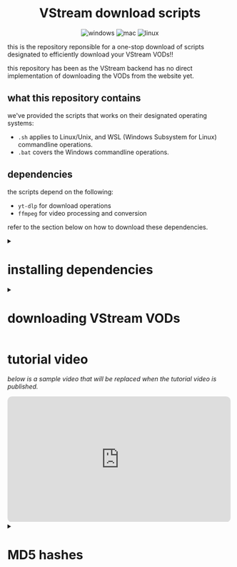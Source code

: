 <span style="text-align: center;">

<h1>VStream download scripts</h1>

![windows](https://img.shields.io/badge/tentative_on_Windows-9747ff?logo=windows&logoColor=fff)
![mac](https://img.shields.io/badge/tentative_on_Mac-f31f1f?logo=apple&logoColor=fff)
![linux](https://img.shields.io/badge/works_on_Linux%2FWSL-1476ff?logo=linux&logoColor=fff)

</span>

this is the repository reponsible for a one-stop download of scripts designated to efficiently download your VStream VODs!!

this repository has been as the VStream backend has no direct implementation of downloading the VODs from the website yet.

## what this repository contains

we've provided the scripts that works on their designated operating systems:

- `.sh` applies to Linux/Unix, and WSL (Windows Subsystem for Linux) commandline operations.
- `.bat` covers the Windows commandline operations.

## dependencies

the scripts depend on the following:

- `yt-dlp` for download operations
- `ffmpeg` for video processing and conversion

refer to the section below on how to download these dependencies.

<details>

<summary><h1>installing dependencies</h1></summary>

installing these dependencies require that you know which operating system you're using.

## installing on Windows

- download the following [ZIP file](https://cdn.discordapp.com/attachments/1133239175609581638/1143432856455090186/yt-dlp.zip) and put it in any directory you want. be minded that the `yt-dlp` directory will be the working directory moving forward.
  - for file integrity purposes, the ZIP's MD5 hash is `00322b37e9a398e8fe14172c583f7b60`. on Windows, you can re-verify the integrity by executing `certutil -hashfile yt-dlp.zip MD5` in Command Prompt.
- alternatively, you can download `yt-dlp` from the [Releases](https://github.com/yt-dlp/yt-dlp/releases) screen, and `ffmpeg Essentials` from [gyan.dev](https://www.gyan.dev/ffmpeg/builds/ffmpeg-git-essentials.7z). you will only need the `ffmpeg.exe` file for this operation.
  - ensure that there is a workspace directory provisioned beforehand, and that the program files MUST be placed in the `app` directory.

## installing on Linux/WSL (Debian-based, more to come)

- prepare a working directory to place your VODs. do `cd {DIRECTORY}` to begin preparation.
- if you're installing the app from `apt`:
  - `sudo apt-get update` to update the repository files. you will need to enter your password if you have one.
  - `sudo apt-get -y install yt-dlp ffmpeg` to install the app and its dependency.
- if you're installing the app directly from the repository:
  - `curl -O https://github.com/yt-dlp/yt-dlp/releases/download/{LATESTVERSION}/yt-dlp` where `{LATESTVERSION}` refers to the latest release. for more info, check out the yt-dlp repository on GitHub.
  - `sudo apt-get update && sudo apt-get -y install ffmpeg` to install its dependency.
  - `chmod +x yt-dlp` to make the app executable.

</details>

<details>

<summary><h1>downloading VStream VODs</h1></summary>

once you're done with the steps above, it's time for the main event: downloading your VODs!! follow the steps below:

- find an executable from this repository that is suited for your operating system, and download the file of your choice to the `{DIRECTORY}` working directory.
  - alternatively, use `git clone https://github.com/thebelovedmoon/vstream-vod-download.git` in another directory, and copy your file of choice to the `{DIRECTORY}` working directory.
- (for Linux/WSL only) `chmod +x {EXECUTABLE}` to make the script executable. `{EXECUTABLE}` refers to the file you recently downloaded/copied.
- execute the program.
  - for Windows or Linux with GUI, double-click on the executable.
  - alternatively, in your working directory:
    - for Windows, type the name of the executable. for added context, suffix with `.bat` at the end of the query.
    - for Linux/WSL, prefix `./` before typing your executable.
- follow the instructions.
  - go to your channel at `https://vstream.com/c/@{YOURCHANNEL}`, and copy the URL to your VOD. paste it on the commandline by right-clicking, `Ctrl-V` (for Windows), or `Ctrl-Shift-V` (for Linux/WSL).
  - specify a name for your downloaded VOD. output filename will be rendered as `vstream_{FILENAME}`.
  - sit back and relax. depending on your internet connection and CPU speed, `yt-dlp` will go through the process of updating and downloading the video, and `ffmpeg` will take care of the conversion from MKV to MP4.
    - if you're experiencing slow network speeds, terminate the operation by `Ctrl-C` or `Ctrl-Z`, delete the PART file with `del /s *.part` (Windows) or `rm -rf *.part` (Linux/WSL), and try again from bullet 3.
- after all the operations are completed, view the outputted file.

## supplementary notes for users running WSL

if you did this steps over on WSL (Windows Subsystem for Linux), you can also use the following instructions below:

- in your working directory, do `mv *.mp4 /mnt/c/Users/{USERNAME}/{OUTPUTDIR}/`, where `{USERNAME}` refers to your current username, and `{OUTPUTDIR}` refers to your export directory.
  - to find out what your username is, launch `cmd` and type `whoami`. it will display your PC name and your username as `{PCNAME}\{USERNAME}`.
  - don't forget the last slash `/` as without it will cause your VOD to render as a single file, and overwrite if there are multiple files. this is caused when there are no existing directory in its parent. if you don't want the backslash, ensure that the intended directory is prepared beforehand.

</details>

# tutorial video

_below is a sample video that will be replaced when the tutorial video is published._

<iframe
  class="ytembed"
  src="https://www.youtube.com/embed/MNCjEx_yhCU"
  frameborder="0"
  allow="accelerometer; clipboard-write; encrypted-media; gyroscope; picture-in-picture; web-share"
  allowfullscreen>
</iframe>

<style>
  .ytembed {
    width: 500px;
    max-width: 100%;
    height: auto;
    aspect-ratio: 16 / 9;
    border-radius: 10px;
  }
</style>

<details>

<summary><h1>MD5 hashes</h1></summary>

the MD5 hashes are provided for file integrity purposes to prevent you from downloading malware. for more info, check out these articles from [Autodesk](https://autodesk.com/support/technical/article/caas/sfdcarticles/sfdcarticles/Checking-the-MD5-checksum-of-a-Downloaded-File.html) and [La De Du](https://ladedu.com/how-to-verify-a-md5-or-sha-checksum-on-windows-10).

- `dl-vstream-apt.sh`: `e4715cd41b8f6793d7b4167355bc25e8`
- `dl-vstream-selfupdate.sh`: `08ae25308df725bb0dcff927fd0dbf14`
- `dl-vstream.bat`: `0480656fb227bfee49f5ba02b0bc797a`

</details>